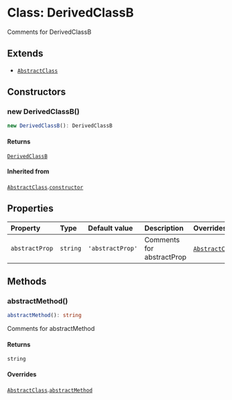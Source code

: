 # Class: DerivedClassB

Comments for DerivedClassB

## Extends

- [`AbstractClass`](AbstractClass.md)

## Constructors

### new DerivedClassB()

```ts
new DerivedClassB(): DerivedClassB
```

#### Returns

[`DerivedClassB`](DerivedClassB.md)

#### Inherited from

[`AbstractClass`](AbstractClass.md).[`constructor`](AbstractClass.md#constructors)

## Properties

| Property | Type | Default value | Description | Overrides |
| :------ | :------ | :------ | :------ | :------ |
| `abstractProp` | `string` | `'abstractProp'` | Comments for abstractProp | [`AbstractClass`](AbstractClass.md).`abstractProp` |

## Methods

### abstractMethod()

```ts
abstractMethod(): string
```

Comments for abstractMethod

#### Returns

`string`

#### Overrides

[`AbstractClass`](AbstractClass.md).[`abstractMethod`](AbstractClass.md#abstractmethod)
